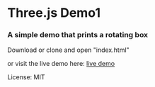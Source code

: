 # Three.js Demo1
### A simple demo that prints a rotating box

Download or clone and open "index.html"

or visit the live demo here:
[live demo](https://pjbelo.github.io/threejs-demo1/)

License: MIT
